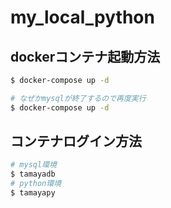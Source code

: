# my_local_python


## dockerコンテナ起動方法
```sh
$ docker-compose up -d

# なぜかmysqlが終了するので再度実行
$ docker-compose up -d
```

## コンテナログイン方法
```sh
# mysql環境
$ tamayadb
# python環境
$ tamayapy
```
